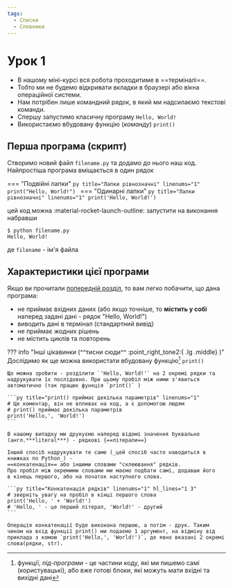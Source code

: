 ```yaml
---
tags:
  - Списки
  - Словники
---
```


# Урок 1
- В нашому міні-курсі вся робота проходитиме в ==терміналі==.
- Тобто ми не будемо відкривати вкладки в браузері або вікна операційної системи.
- Нам потрібен лише командний рядок, в який ми надсилаємо текстові команди.
- Спершу запустимо класичну програму `Hello, World!`
- Використаємо вбудовану функцію (_команду_) `print()`
## Перша програма (скрипт)
Створимо новий файл `filename.py` та додамо до нього наш код.  
Найпростіша програма вміщається в один рядок

=== "Подвійні лапки"
    ```py title="Лапки рівнозначні" linenums="1"
    print("Hello, World!")
    ```
=== "Одинарні лапки"
    ```py title="Лапки рівнозначні" linenums="1"
    print('Hello, World!')
    ```

цей код можна :material-rocket-launch-outline: запустити на виконання набравши

<!-- termynal -->
```
$ python filename.py
Hello, World!
```

де `filename` - ім'я файла

## Характеристики цієї програми
Якщо ви прочитали [попередній розділ](../fundamentals.md#input-and-output-aka-io), то вам легко побачити, що дана програма:

- не приймає вхідних даних (або якщо точніше, то __містить у собі__  
    наперед задані дані - рядок "Hello, World!")
- виводить дані в термінал (стандартний вивід)
- не приймає жодних рішень
- не містить циклів та повторень

??? info "Інші цікавинки (^^тисни сюди^^ :point_right_tone2:{ .lg .middle} )"
    Дослідимо як ще можна використати вбудовану функцію[^1] `print()`

    Що можна зробити - розділити `'Hello, World!'` на 2 окремі рядки та надрукувати їх послідовно. При цьому пробіл між ними з'явиться автоматично (так працює функція `print()` )

    ```py title="print() приймає декілька параметрів" linenums="1"
    # Це коментар, він не впливає на код, а є допомогою людям
    # print() приймає декілька параметрів
    print('Hello,', 'World!')
    ```

    В нашому випадку ми друкуємо наперед відомі значення буквально (англ.***literal***) - рядкові {==літерали==}

    Інший спосіб надрукувати те саме (_цей спосіб часто наводиться в книжках по Python_) -  
    ==конкатенація== або іншими словами "склеювання" рядків.  
    Про пробіл між окремими словами ми маємо подбати самі, додавши його  
    в кінець першого, або на початок наступного слова.

    ```py title="Конкатенація рядків" linenums="1" hl_lines="1 3"
    # зверніть увагу на пробіл в кінці першого слова
    print('Hello, ' + 'World!')
    # 'Hello, ' - це перший літерал, 'World!' - другий
    ```
    
    Операція конкатенації буде виконана першою, а потім - друк. Таким чином на вхід функції print() ми подаємо 1 аргумент, на відміну від приклада з комою `print('Hello,', 'World!')`, де явно вказані 2 окремі слова(рядки, str).

[^1]: функції, *під-програми* - це частини коду, які ми пишемо самі (користувацькі), або вже готові блоки, які можуть мати вхідні та вихідні дані

